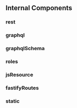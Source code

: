 ## Internal Components

### rest
### graphql
### graphqlSchema
### roles
### jsResource
### fastifyRoutes
### static

